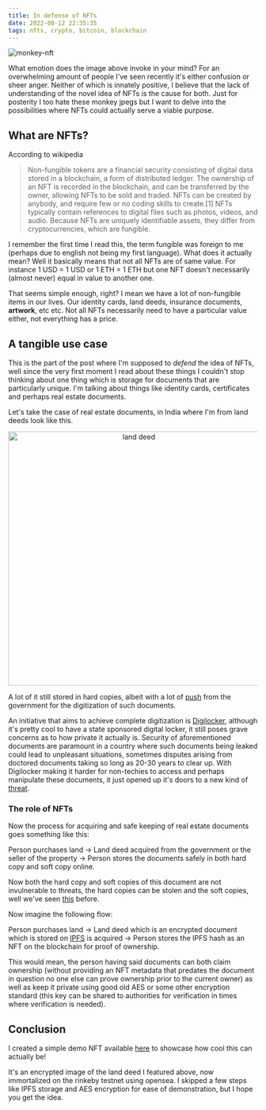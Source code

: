 ```yaml
---
title: In defense of NFTs
date: 2022-08-12 22:35:35
tags: nfts, crypto, bitcoin, blockchain
---
```


![monkey-nft](https://imagedelivery.net/SM0H54GQmiDTGcg4Xr4iPA/4214267f-521b-4503-3d0c-834a38117e00/1692)

What emotion does the image above invoke in your mind? For an overwhelming amount of people I've seen recently it's either confusion or sheer anger. Neither of which is innately positive, I believe that the lack of understanding of the novel idea of NFTs is the cause for both. Just for posterity I too hate these monkey jpegs but I want to delve into the possibilities where NFTs could actually serve a viable purpose.

## What are NFTs?

According to wikipedia

> Non-fungible tokens are a financial security consisting of digital data stored in a blockchain, a form of distributed ledger. The ownership of an NFT is recorded in the blockchain, and can be transferred by the owner, allowing NFTs to be sold and traded. NFTs can be created by anybody, and require few or no coding skills to create.[1] NFTs typically contain references to digital files such as photos, videos, and audio. Because NFTs are uniquely identifiable assets, they differ from cryptocurrencies, which are fungible.

I remember the first time I read this, the term fungible was foreign to me (perhaps due to english not being my first language). What does it actually mean? Well it basically means that not all NFTs are of same value. For instance 1 USD = 1 USD or 1 ETH = 1 ETH but one NFT doesn't necessarily (almost never) equal in value to another one. 

That seems simple enough, right? I mean we have a lot of non-fungible items in our lives. Our identity cards, land deeds, insurance documents, **artwork**, etc etc. Not all NFTs necessarily need to have a particular value either, not everything has a price.

## A tangible use case

This is the part of the post where I'm supposed to *defend* the idea of NFTs, well since the very first moment I read about these things I couldn't stop thinking about one thing which is storage for documents that are particularly unique. I'm talking about things like identity cards, certificates and perhaps real estate documents. 

Let's take the case of real estate documents, in India where I'm from land deeds look like this.

<p align="center">
<img width="512px" src="https://imagedelivery.net/SM0H54GQmiDTGcg4Xr4iPA/46c6c744-b2ba-408f-b6cd-d68e71d98300/1692" alt="land deed">
</p>

A lot of it still stored in hard copies, albeit with a lot of [push](https://economictimes.indiatimes.com/news/economy/policy/digitizing-land-records-in-india-centres-challenge-to-alleviate-concerns-around-it-and-bring-states-on-board/articleshow/91859437.cms) from the government for the digitization of such documents. 

An initiative that aims to achieve complete digitization is [Digilocker](https://www.digilocker.gov.in/), although it's pretty cool to have a state sponsored digital locker, it still poses grave concerns as to how private it actually is. Security of aforementioned documents are paramount in a country where such documents being leaked could lead to unpleasant situations, sometimes disputes arising from doctored documents taking so long as 20-30 years to clear up. With Digilocker making it harder for non-techies to access and perhaps manipulate these documents, it just opened up it's doors to a new kind of [threat](https://dynamicciso.com/indian-digilocker-flaw-let-hackers-accessover-3-8-crore-accounts-without-password/).

### The role of NFTs

Now the process for acquiring and safe keeping of real estate documents goes something like this: 

Person purchases land → Land deed acquired from the government or the seller of the property → Person stores the documents safely in both hard copy and soft copy online.

Now both the hard copy and soft copies of this document are not invulnerable to threats, the hard copies can be stolen and the soft copies, well we've seen [this](https://dynamicciso.com/indian-digilocker-flaw-let-hackers-accessover-3-8-crore-accounts-without-password/) before. 

Now imagine the following flow:

Person purchases land → Land deed which is an encrypted document which is stored on [IPFS](https://en.wikipedia.org/wiki/InterPlanetary_File_System) is acquired -> Person stores the IPFS hash as an NFT on the blockchain for proof of ownership.

This would mean, the person having said documents can both claim ownership (without providing an NFT metadata that predates the document in question no one else can prove ownership prior to the current owner) as well as keep it private using good old AES or some other encryption standard (this key can be shared to authorities for verification in times where verification is needed).

## Conclusion

I created a simple demo NFT available [here](https://testnets.opensea.io/assets/rinkeby/0x88b48f654c30e99bc2e4a1559b4dcf1ad93fa656/115698739412528589057515172288870538128850639087955430963416544495406187282433) to showcase how cool this can actually be! 

It's an encrypted image of the land deed I featured above, now immortalized on the rinkeby testnet using opensea. I skipped a few steps like IPFS storage and AES encryption for ease of demonstration, but I hope you get the idea.

